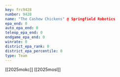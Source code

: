 ```yaml
---
key: frc9428
number: 9428
name: "The Cashew Chickens" @ Springfield Robotics
epa_end: 0
auto_epa_end: 0
teleop_epa_end: 0
endgame_epa_end: 0
winrate: 0
district_epa_rank: 0
district_epa_percentile: 0
type: Team
---
```

[[2025mokc]]
[[2025mosl]]
